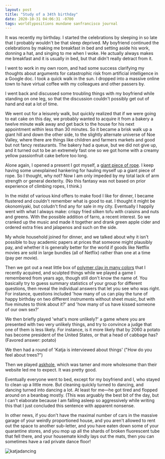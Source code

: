```yaml
---
layout: post
title: "Study of a 34th birthday"
date: 2020-10-31 04:06:31 -0700
tags: worldlypositions mundane sanfrancisco journal
---
```

It was recently my birthday. I started the celebrations by sleeping in so late that I probably wouldn't be that sleep deprived. My boyfriend continued the celebrations by making me breakfast in bed and setting aside his work, donning a hat, and singing to me when I woke. He actually always makes me breakfast and it is usually in bed, but that didn't really detract from it.<!--ex-->

I went to work in my own room, and had some success clarifying my thoughts about arguments for catastrophic risk from artificial intelligence in a Google doc. I took a quick walk in the sun. I dropped into a massive online town to have virtual coffee with my colleagues and other passers by.

I went back and discussed some troubling things with my boyfriend while standing on one leg, so that the discussion couldn't possibly get out of hand and eat a lot of time.

We went out for a leisurely walk, but quickly realized that if we were going to eat cake on this day, we probably wanted to acquire it from a bakery a twelve minute walk away and get back to the house for his next appointment within less than 30 minutes. So it became a brisk walk up a giant hill and down the other side, to the slightly alternate universe of Noe Valley, where there are things like children and farmers markets and good but not fancy restaurants. The bakery had a queue, but we did not give up, and it turned out to be an extremely fast one so we got home with a creamy yellow passionfruit cake before too long.

Alone again, I opened a present I got myself, a [giant piece of rope](https://www.amazon.com/gp/product/B07RVMD414/ref=ppx_yo_dt_b_asin_title_o01_s00?ie=UTF8&psc=1). I keep having some unexplained hankering for hauling myself up a giant piece of rope. So I thought, why not? Now I am only impeded by my total lack of arm strength or general dexterity. (No this fantasy was not based on prior experience of climbing ropes, I think.)

In the midst of various kind offers to make food I like for dinner, I became flustered and couldn't remember what is good to eat. I thought it might be okonomiyaki, but coludn't find any for sale in my city. Eventually I happily went with what I always make: crispy fried silken tofu with craisins and nuts and greens. With the possible addition of farro, a recent interest. So we cranked up the music and made it together and drank green apple cider and ordered extra fries and jalapenos and such on the side.

My whole household joined for dinner, and we talked about why it isn't possible to buy academic papers at prices that someone might plausibly pay, and whether it is generally better for the world if goods like Netflix movies are sold in large bundles (all of Netflix) rather than one at a time (pay per movie).

Then we got out a neat little box of [polymer clay in many colors](https://www.amazon.com/gp/product/B087P7QHKX/ref=ppx_yo_dt_b_asin_title_o01_s00?ie=UTF8&psc=1) that I recently acquired, and sculpted things while we played a game I remembered from years ago, though still don't know the name of. You basically try to guess summary statistics of your group for different questions, then reveal the individual answers that let you see who was right. For instance, questions included 'how many of us can play the tune of happy birthday on two different instruments without sheet music, but with five minutes to think about it?' and 'how many of us have kissed someone of our own sex?'

We then briefly played 'what's more unlikely?' a game where you are presented with two very unlikely things, and try to convince a judge that one of them is less likely. For instance, is it more likely that by 2060 a potato has become president of the United States, or that a head of cabbage has? (Favored answer: potato)

We then had a round of 'Katja is interviewed about things' ("How do you feel about trees?")

Then we played [askhole](https://www.askhole.io/), which was tamer and more wholesome than their website led me to expect. It was pretty good.  

Eventually everyone went to bed, except for my boyfriend and I, who stayed to clean up a little more. But cleaning quickly turned to dancing, and dancing turned into dancing a lot. At least for me&mdash;he got tired and flopped around on a beanbag mostly. (This was arguably the best bit of the day, but I can't elaborate  because I am falling asleep so aggressively while writing this that I just concluded this sentence with apparent nonsense.

In other news, if you don't have the maximal number of cars in the massive garage of your weirdly proportioned house, and you aren't allowed to rent out the space to another sub-letter, and you have eaten down some of your quarantine stores, and you mop up all the shards of broken fluorescent tube that fell there, and your housemate kindly lays out the mats, then you can sometimes have a rad private dance floor!

![katjadancing](https://hosting.photobucket.com/images/i/katjasgrace/birthdaydance8.png)
